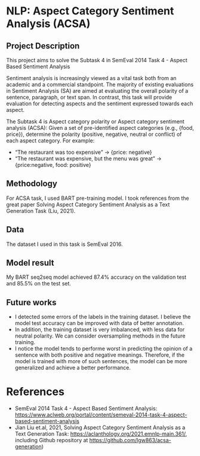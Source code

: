 # NLP: Aspect Category Sentiment Analysis (ACSA)

## Project Description
This project aims to solve the Subtask 4 in SemEval 2014 Task 4 - Aspect Based Sentiment Analysis

Sentiment analysis is increasingly viewed as a vital task both from an academic and a commercial standpoint. The majority of existing evaluations in Sentiment Analysis (SA) are aimed at evaluating the overall polarity of a sentence, paragraph, or text span. In contrast, this task will provide evaluation for detecting aspects and the sentiment expressed towards each aspect.

The Subtask 4 is Aspect category polarity or Aspect category sentiment analysis (ACSA): 
Given a set of pre-identified aspect categories (e.g., {food, price}), determine the polarity (positive, negative, neutral or conflict) of each aspect category. For example:
- “The restaurant was too expensive” → {price: negative}
- “The restaurant was expensive, but the menu was great” → {price:negative, food: positive}

## Methodology 
For ACSA task, I used BART pre-training model. I took references from the great paper Solving Aspect Category Sentiment Analysis as a Text Generation Task (Liu, 2021).

## Data
The dataset I used in this task is SemEval 2016.

## Model result
My BART seq2seq model achieved 87.4% accuracy on the validation test and 85.5% on the test set.

## Future works
- I detected some errors of the labels in the training dataset. I believe the model test accuracy can be improved with data of better annotation. 
- In addition, the training dataset is very imbalanced, with less data for neutral polarity. We can consider oversampling methods in the future training.  
- I notice the model tends to performe worst in predicting the opinion of a sentence with both positive and negative meanings. Therefore, if the model is trained with more of such sentences,  the model can be more generalized and achieve a better performance. 

# References
- SemEval 2014 Task 4 - Aspect Based Sentiment Analysis: https://www.aclweb.org/portal/content/semeval-2014-task-4-aspect-based-sentiment-analysis
- Jian Liu et.al, 2021, Solving Aspect Category Sentiment Analysis as a Text Generation Task: https://aclanthology.org/2021.emnlp-main.361/, including Github repository at https://github.com/lgw863/acsa-generation)
